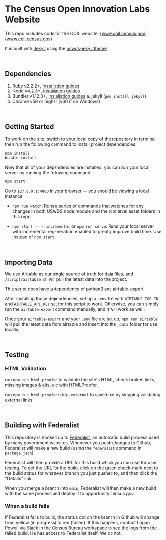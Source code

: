 # The Census Open Innovation Labs Website

This repo includes code for the COIL website. [www.coil.census.gov](www.coil.census.gov)

It is built with [Jekyll](#) using the [uswds-jekyll theme](#)

<br/>

## Dependencies

1. Ruby v2.2.2+, [Installation guides](https://www.ruby-lang.org/en/documentation/installation/)
2. Node v4.2.3+, [Installation guides](https://nodejs.org/en/download/)
3. Bundler v1.12.3+, [Installation guides](http://bundler.io/v1.13/guides/using_bundler_inpmn_application.html#getting-started---installing-bundler-and-bundle-init)
   a. jekyll (`gem install jekyll`)
4. Chrome v59 or higher (v60 if on Windows)

<br/>

## Getting Started

To work on the site, switch to your local copy of the repository in terminal then run the following command to install project dependencies:

```sh
npm install
bundle install
```

Now that all of your dependencies are installed, you can run your local server by running the following command:

```sh
npm start
```

Go to `127.0.0.1:4000` in your browser — you should be viewing a local instance

- `npm run watch`: Runs a series of commands that watches for any changes in both USWDS node module and the root level asset folders in this repo.

- `npm start -- --incremental` or `npm run serve`: Runs your local server with incremental regeneration enabled to greatly improve build time. Use instead of `npm start`.


<br/>

## Importing Data

We use Airtable as our single source of truth for data files, and `/script/airtable.sh` will pull the latest data into the project.

This script does have a dependency of [python3](#) and [airtable-export](#)

After installing those dependencies, set up a `.env` file with `AIRTABLE_TOP_ID` and `AIRTABLE_API_KEY` set for this script to work. Otherwise, you can simply run the `airtable-export` command manually, and it will work as well.

Once your `airtable-export` and your `.env` file are set up, `npm run airtable` will pull the latest data from airtable and insert into the `_data` folder for use locally.

<br/>

## Testing

### HTML Validation

run `npm run html-proofer` to validate the site's HTML, check broken links, missing images & alts, etc with [HTMLProofer](https://github.com/gjtorikian/html-proofer).

run `npm run html-proofer:skip-external` to save time by skipping validating external links

<br/>

## Building with Federalist

This repository is hooked up to [Federalist](https://federalist.18f.gov/documentation/), an automatic build process used by many government websites.
Whenever you push changes to Github, Federalist will make a new build (using the `federalist` command in `package.json`). 

Federalist will then provide a URL for this build which you can use for user testing. To get the URL for the build, click on the green check-mark next to the build status for whatever branch you just pushed to, and then click the "Details" link.

When you merge a branch into `main`, Federalist will then make a new build with the same process and deploy it to opportunity.census.gov

### When a build fails

If Federalist fails to build, the status dot on the branch in Github will change from yellow (in progress) to red (failed). If this happens, contact Logan Powell via Slack in the Census Bureau workspace to see the logs from the failed build. He has access to Federalist itself. We do not.
